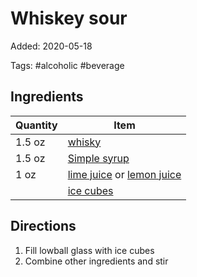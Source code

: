 # Whiskey sour

Added: 2020-05-18

Tags: #alcoholic #beverage

## Ingredients

| Quantity | Item                                                                                             |
| -------- | ------------------------------------------------------------------------------------------------ |
| 1.5 oz   | [whisky](../_ingredients/whiskey.md)                                                             |
| 1.5 oz   | [Simple syrup](simple-syrup.md)                                                                  |
| 1 oz     | [lime juice](../_ingredients/lime%20juice.md) or [lemon juice](../_ingredients/lemon%20juice.md) |
|          | [ice cubes](../_ingredients/ice.md)                                                              |

## Directions

1. Fill lowball glass with ice cubes
2. Combine other ingredients and stir
